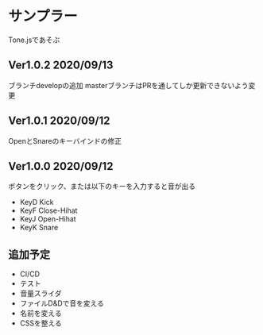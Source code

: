 ﻿# サンプラー
Tone.jsであそぶ

## Ver1.0.2 2020/09/13
ブランチdevelopの追加
masterブランチはPRを通してしか更新できないよう変更

## Ver1.0.1 2020/09/12
OpenとSnareのキーバインドの修正

## Ver1.0.0 2020/09/12
ボタンをクリック、または以下のキーを入力すると音が出る

- KeyD Kick
- KeyF Close-Hihat
- KeyJ Open-Hihat
- KeyK Snare

## 追加予定
- CI/CD
- テスト
- 音量スライダ
- ファイルD&Dで音を変える
- 名前を変える
- CSSを整える
